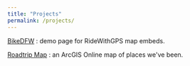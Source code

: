 ```yaml
---
title: "Projects"
permalink: /projects/
---
```


[BikeDFW](https://thatmaceguy.github.io/projects/bikedfw/)
: demo page for RideWithGPS map embeds.

[Roadtrip Map](https://thatmaceguy.github.io/projects/roadtrip-map/)
: an ArcGIS Online map of places we've been.